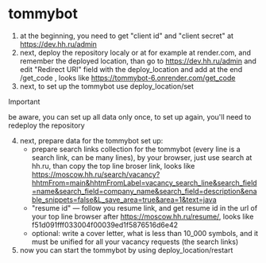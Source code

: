 # tommybot
1. at the beginning, you need to get "client id" and "client secret" at https://dev.hh.ru/admin
2. next, deploy the repository localy or at for example at render.com, and remember the deployed location, than go to https://dev.hh.ru/admin and edit "Redirect URI" field with the deploy_location and add at the end /get_code , looks like https://tommybot-6.onrender.com/get_code
3. next, to set up the tommybot use deploy_location/set
> [!IMPORTANT]
> be aware, you can set up all data only once, to set up again, you'll need to redeploy the repository
4. next, prepare data for the tommybot set up:
   - prepare search links collection for the tommybot (every line is a search link, can be many lines), by your browser, just use search at hh.ru, than copy the top line broser link, looks like https://moscow.hh.ru/search/vacancy?hhtmFrom=main&hhtmFromLabel=vacancy_search_line&search_field=name&search_field=company_name&search_field=description&enable_snippets=false&L_save_area=true&area=1&text=java
   - "resume id" — follow you resume link, and get resume id in the url of your top line browser after https://moscow.hh.ru/resume/, looks like f51d091fff033004f00039ed1f5876516d6e42
   - optional: write a cover letter, what is less than 10_000 symbols, and it must be unified for all your vacancy requests (the search links)
5. now you can start the tommybot by using deploy_location/restart
